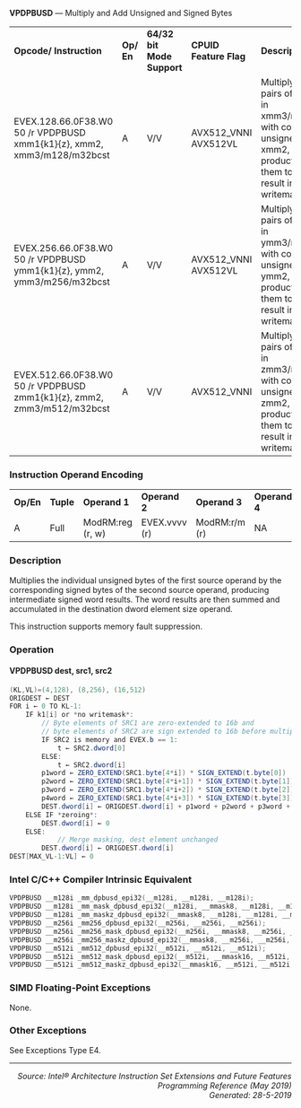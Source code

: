 <b>VPDPBUSD</b> —  Multiply and Add Unsigned and Signed Bytes
<table>
	<tr>
		<td><b>Opcode/ Instruction</b></td>
		<td><b>Op/ En</b></td>
		<td><b>64/32 bit Mode Support</b></td>
		<td><b>CPUID Feature Flag</b></td>
		<td><b>Description</b></td>
	</tr>
	<tr>
		<td>EVEX.128.66.0F38.W0 50 /r VPDPBUSD xmm1{k1}{z}, xmm2, xmm3/m128/m32bcst</td>
		<td>A</td>
		<td>V/V</td>
		<td>AVX512_VNNI AVX512VL</td>
		<td>Multiply groups of 4 pairs of signed bytes in xmm3/m128/m32bcst with corresponding unsigned bytes of xmm2, summing those products and adding them to doubleword result in xmm1 under writemask k1.</td>
	</tr>
	<tr>
		<td>EVEX.256.66.0F38.W0 50 /r VPDPBUSD ymm1{k1}{z}, ymm2, ymm3/m256/m32bcst</td>
		<td>A</td>
		<td>V/V</td>
		<td>AVX512_VNNI AVX512VL</td>
		<td>Multiply groups of 4 pairs of signed bytes in ymm3/m256/m32bcst with corresponding unsigned bytes of ymm2, summing those products and adding them to doubleword result in ymm1 under writemask k1.</td>
	</tr>
	<tr>
		<td>EVEX.512.66.0F38.W0 50 /r VPDPBUSD zmm1{k1}{z}, zmm2, zmm3/m512/m32bcst</td>
		<td>A</td>
		<td>V/V</td>
		<td>AVX512_VNNI</td>
		<td>Multiply groups of 4 pairs of signed bytes in zmm3/m512/m32bcst with corresponding unsigned bytes of zmm2, summing those products and adding them to doubleword result in zmm1 under writemask k1.</td>
	</tr>
</table>


### Instruction Operand Encoding
<table>
	<tr>
		<td><b>Op/En</b></td>
		<td><b>Tuple</b></td>
		<td><b>Operand 1</b></td>
		<td><b>Operand 2</b></td>
		<td><b>Operand 3</b></td>
		<td><b>Operand 4</b></td>
	</tr>
	<tr>
		<td>A</td>
		<td>Full</td>
		<td>ModRM:reg (r, w)</td>
		<td>EVEX.vvvv (r)</td>
		<td>ModRM:r/m (r)</td>
		<td>NA</td>
	</tr>
</table>


### Description
Multiplies the individual unsigned bytes of the first source operand by the corresponding signed bytes of the second
source operand, producing intermediate signed word results. The word results are then summed and accumulated
in the destination dword element size operand.

This instruction supports memory fault suppression.

### Operation


#### VPDPBUSD dest, src1, src2
```java
(KL,VL)=(4,128), (8,256), (16,512)
ORIGDEST ← DEST
FOR i ← 0 TO KL-1:
    IF k1[i] or *no writemask*:
        // Byte elements of SRC1 are zero-extended to 16b and
        // byte elements of SRC2 are sign extended to 16b before multiplication.
        IF SRC2 is memory and EVEX.b == 1:
            t ← SRC2.dword[0]
        ELSE:
            t ← SRC2.dword[i]
        p1word ← ZERO_EXTEND(SRC1.byte[4*i]) * SIGN_EXTEND(t.byte[0])
        p2word ← ZERO_EXTEND(SRC1.byte[4*i+1]) * SIGN_EXTEND(t.byte[1])
        p3word ← ZERO_EXTEND(SRC1.byte[4*i+2]) * SIGN_EXTEND(t.byte[2])
        p4word ← ZERO_EXTEND(SRC1.byte[4*i+3]) * SIGN_EXTEND(t.byte[3])
        DEST.dword[i] ← ORIGDEST.dword[i] + p1word + p2word + p3word + p4word
    ELSE IF *zeroing*:
        DEST.dword[i] ← 0
    ELSE: 
            // Merge masking, dest element unchanged
        DEST.dword[i] ← ORIGDEST.dword[i]
DEST[MAX_VL-1:VL] ← 0
```
### Intel C/C++ Compiler Intrinsic Equivalent
```c
VPDPBUSD __m128i _mm_dpbusd_epi32(__m128i, __m128i, __m128i);
VPDPBUSD __m128i _mm_mask_dpbusd_epi32(__m128i, __mmask8, __m128i, __m128i);
VPDPBUSD __m128i _mm_maskz_dpbusd_epi32(__mmask8, __m128i, __m128i, __m128i);
VPDPBUSD __m256i _mm256_dpbusd_epi32(__m256i, __m256i, __m256i);
VPDPBUSD __m256i _mm256_mask_dpbusd_epi32(__m256i, __mmask8, __m256i, __m256i);
VPDPBUSD __m256i _mm256_maskz_dpbusd_epi32(__mmask8, __m256i, __m256i, __m256i);
VPDPBUSD __m512i _mm512_dpbusd_epi32(__m512i, __m512i, __m512i);
VPDPBUSD __m512i _mm512_mask_dpbusd_epi32(__m512i, __mmask16, __m512i, __m512i);
VPDPBUSD __m512i _mm512_maskz_dpbusd_epi32(__mmask16, __m512i, __m512i, __m512i);
```
### SIMD Floating-Point Exceptions
None.

### Other Exceptions

See Exceptions Type E4.

 --- 
<p align="right"><i>Source: Intel® Architecture Instruction Set Extensions and Future Features Programming Reference (May 2019)<br>Generated: 28-5-2019</i></p>